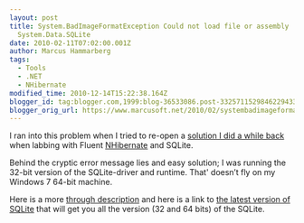 ```yaml
---
layout: post
title: System.BadImageFormatException Could not load file or assembly
  System.Data.SQLite
date: 2010-02-11T07:02:00.001Z
author: Marcus Hammarberg
tags:
  - Tools
  - .NET
  - NHibernate
modified_time: 2010-12-14T15:22:38.164Z
blogger_id: tag:blogger.com,1999:blog-36533086.post-3325711529846229433
blogger_orig_url: https://www.marcusoft.net/2010/02/systembadimageformatexception-could-not.html
---
```


I ran into this problem when I tried to re-open a <a href="https://www.marcusoft.net/2009/09/automapping-with-fluentnhibernate.html" target="_blank">solution I did a while back</a> when labbing with Fluent <a href="https://www.hibernate.org/343.html" target="_blank">NHibernate</a> and SQLite.

Behind the cryptic error message lies and easy solution; I was running the 32-bit version of the SQLite-driver and runtime. That' doesn’t fly on my Windows 7 64-bit machine.

Here is a more <a href="http://www.bennymichielsen.be/post/2009/10/12/Using-SQLite-in-64-bit-NET-environments.aspx" target="_blank">through description</a> and here is a link to <a href="http://sourceforge.net/projects/sqlite-dotnet2/files/" target="_blank">the latest version of SQLite</a> that will get you all the version (32 and 64 bits) of the SQLite.

